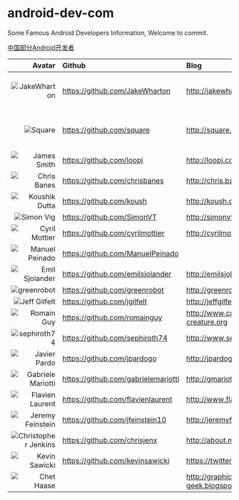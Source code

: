 android-dev-com  
==========  
Some Famous Android Developers Information, Welcome to commit.  

[中国部分Android开发者](https://github.com/android-cn/android-dev-cn)  

Avatar  | Github | Blog | Description
-------------: | :------------- | :------------- | :------------- 
![](https://avatars0.githubusercontent.com/u/66577?s=80 "JakeWharton") | https://github.com/JakeWharton | http://jakewharton.com/ |  ActionBarSherlock,Android-ViewPagerIndicator,Nine Old Androids,butterknife and so on
![](https://avatars0.githubusercontent.com/u/82592?s=80 "Square") | https://github.com/square   | http://square.github.io/ | okhttp,fest-android，android-times-square,picasso,dagger,spoon and so on
![](https://avatars1.githubusercontent.com/u/104009?s=80 "James Smith") | https://github.com/loopj | http://loopj.com
![](https://avatars3.githubusercontent.com/u/227486?s=80 "Chris Banes")  | https://github.com/chrisbanes | http://chris.banes.me/ |   
![](https://avatars3.githubusercontent.com/u/73924?s=80 "Koushik Dutta") | https://github.com/koush   | http://koush.com/  |  
![](https://avatars2.githubusercontent.com/u/549365?s=80 "Simon Vig") | https://github.com/SimonVT |  http://simonvt.net/ |  
![](https://avatars1.githubusercontent.com/u/92794?s=80 "Cyril Mottier") | https://github.com/cyrilmottier |  http://cyrilmottier.com/   |     
![](https://avatars2.githubusercontent.com/u/2700015?s=80 "Manuel Peinado") |  https://github.com/ManuelPeinado  |   | 
![](https://avatars2.githubusercontent.com/u/1525924?s=80 "Emil Sjolander") | https://github.com/emilsjolander |  http://emilsjolander.se/ | 
![](https://avatars2.githubusercontent.com/u/242242?s=80 "greenrobot") | https://github.com/greenrobot | http://greenrobot.de/  |
![](https://avatars0.githubusercontent.com/u/175697?s=80 "Jeff Gilfelt") |  https://github.com/jgilfelt  |  http://jeffgilfelt.com  |  
![](https://avatars0.githubusercontent.com/u/869684?s=80 "Romain Guy") | https://github.com/romainguy |  http://www.curious-creature.org   |  
![](https://avatars0.githubusercontent.com/u/823858?s=80 "sephiroth74") | https://github.com/sephiroth74 |  http://www.sephiroth.it/    |   
![](https://avatars0.githubusercontent.com/u/1172221?s=80 "Javier Pardo") |  https://github.com/jpardogo | http://jpardogo.com
![](https://avatars0.githubusercontent.com/u/2583078?s=80 "Gabriele Mariotti") | https://github.com/gabrielemariotti | http://gmariotti.blogspot.it
![](https://avatars1.githubusercontent.com/u/4429434?s=80 "Flavien Laurent") | https://github.com/flavienlaurent | http://www.flavienlaurent.com
![](https://avatars0.githubusercontent.com/u/1269143?s=80 "Jeremy Feinstein") | https://github.com/jfeinstein10 | http://jeremyfeinstein.com/
![](https://avatars0.githubusercontent.com/u/1167793?s=80 "Christopher Jenkins") | https://github.com/chrisjenx | http://about.me/chris.jenkins
![](https://avatars1.githubusercontent.com/u/671378?s=80 "Kevin Sawicki") | https://github.com/kevinsawicki | https://twitter.com/kevinsawicki
![](https://lh4.googleusercontent.com/-alRF2kfXilM/AAAAAAAAAAI/AAAAAAAAH4U/1yMUbANZ_YY/s80-c/photo.jpg "Chet Haase")  |    |  http://graphics-geek.blogspot.com/ |  
